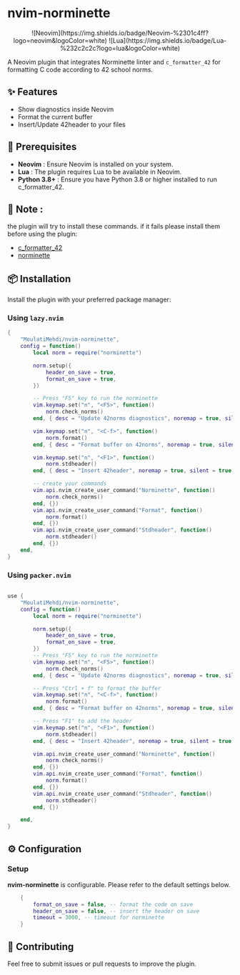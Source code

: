 
# nvim-norminette
<div align="center">
![Neovim](https://img.shields.io/badge/Neovim-%2301c4ff?logo=neovim&logoColor=white) ![Lua](https://img.shields.io/badge/Lua-%232c2c2c?logo=lua&logoColor=white)
</div>

A Neovim plugin that integrates Norminette linter and `c_formatter_42` for formatting C code according to 42 school norms.

## ✨ Features

- Show diagnostics inside Neovim
- Format the current buffer 
- Insert/Update 42header to your files

## 🔨 Prerequisites

- **Neovim** : Ensure Neovim is installed on your system.
- **Lua** : The plugin requires Lua to be available in Neovim.
- **Python 3.8+** : Ensure you have Python 3.8 or higher installed to run c_formatter_42.

## 📝 Note : 
the plugin will try to install these commands. if it fails please install them before using the plugin:

- [c_formatter_42](https://github.com/dawnbeen/c_formatter_42) 
- [norminette](https://github.com/42School/norminette)
## 📦 Installation
Install the plugin with your preferred package manager:

### Using `lazy.nvim`

```lua
{
    "MoulatiMehdi/nvim-norminette",
    config = function()
        local norm = require("norminette")

        norm.setup({
            header_on_save = true,
            format_on_save = true,
        })

        -- Press "F5" key to run the norminette
        vim.keymap.set("n", "<F5>", function()
            norm.check_norms()
        end, { desc = "Update 42norms diagnostics", noremap = true, silent = true })

        vim.keymap.set("n", "<C-f>", function()
            norm.format()
        end, { desc = "Format buffer on 42norms", noremap = true, silent = true })

        vim.keymap.set("n", "<F1>", function()
            norm.stdheader()
        end, { desc = "Insert 42header", noremap = true, silent = true })

        -- create your commands
        vim.api.nvim_create_user_command("Norminette", function()
            norm.check_norms()
        end, {})
        vim.api.nvim_create_user_command("Format", function()
            norm.format()
        end, {})
        vim.api.nvim_create_user_command("Stdheader", function()
            norm.stdheader()
        end, {})
    end,
}
```

### Using `packer.nvim`

```lua

use {
    "MoulatiMehdi/nvim-norminette",
    config = function()
        local norm = require("norminette")

        norm.setup({
            header_on_save = true,
            format_on_save = true,
        })
        -- Press "F5" key to run the norminette
        vim.keymap.set("n", "<F5>", function()
            norm.check_norms()
        end, { desc = "Update 42norms diagnostics", noremap = true, silent = true })

        -- Press "Ctrl + f" to format the buffer
        vim.keymap.set("n", "<C-f>", function()
            norm.format()
        end, { desc = "Format buffer on 42norms", noremap = true, silent = true })

        -- Press "F1" to add the header
        vim.keymap.set("n", "<F1>", function()
            norm.stdheader()
        end, { desc = "Insert 42header", noremap = true, silent = true })

        vim.api.nvim_create_user_command("Norminette", function()
            norm.check_norms()
        end, {})
        vim.api.nvim_create_user_command("Format", function()
            norm.format()
        end, {})
        vim.api.nvim_create_user_command("Stdheader", function()
            norm.stdheader()
        end, {})

    end,
}
```
## ⚙️ Configuration

### Setup

**nvim-norminette** is configurable. Please refer to the default settings below.

```lua
    {
        format_on_save = false, -- format the code on save
        header_on_save = false, -- insert the header on save
        timeout = 3000, -- timeout for norminette 
    }
```

## 🤝 Contributing

Feel free to submit issues or pull requests to improve the plugin.
